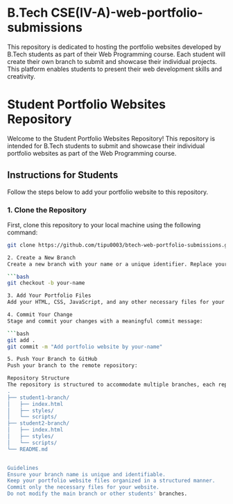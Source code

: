 # B.Tech CSE(IV-A)-web-portfolio-submissions
This repository is dedicated to hosting the portfolio websites developed by B.Tech students as part of their Web Programming course. Each student will create their own branch to submit and showcase their individual projects. This platform enables students to present their web development skills and creativity.

# Student Portfolio Websites Repository

Welcome to the Student Portfolio Websites Repository! This repository is intended for B.Tech students to submit and showcase their individual portfolio websites as part of the Web Programming course.

## Instructions for Students

Follow the steps below to add your portfolio website to this repository.

### 1. Clone the Repository

First, clone this repository to your local machine using the following command:

```bash
git clone https://github.com/tipu0003/btech-web-portfolio-submissions.git

2. Create a New Branch
Create a new branch with your name or a unique identifier. Replace your-name with your actual name or identifier:

```bash
git checkout -b your-name

3. Add Your Portfolio Files
Add your HTML, CSS, JavaScript, and any other necessary files for your portfolio website to the repository.

4. Commit Your Change
Stage and commit your changes with a meaningful commit message:

```bash
git add .
git commit -m "Add portfolio website by your-name"

5. Push Your Branch to GitHub
Push your branch to the remote repository:

Repository Structure
The repository is structured to accommodate multiple branches, each representing a student's submission. Below is an example of the repository structure:
.
├── student1-branch/
│   ├── index.html
│   ├── styles/
│   └── scripts/
├── student2-branch/
│   ├── index.html
│   ├── styles/
│   └── scripts/
└── README.md


Guidelines
Ensure your branch name is unique and identifiable.
Keep your portfolio website files organized in a structured manner.
Commit only the necessary files for your website.
Do not modify the main branch or other students' branches.
